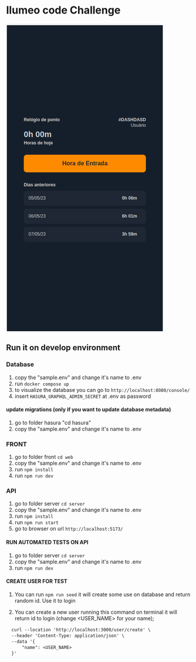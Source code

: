 # Ilumeo code Challenge

![Ilumeo application](screenshot.png)


## Run it on develop environment

### Database

1. copy the "sample.env" and change it's name to .env
2. run `docker compose up`
3. to visualize the database you can go to `http://localhost:8080/console/`
4. insert `HASURA_GRAPHQL_ADMIN_SECRET` at .env as password 

#### update migrations (only if you want to update database metadata)

1. go to folder hasura "cd hasura"
2. copy the "sample.env" and change it's name to .env

### FRONT

1. go to folder front `cd web`
2. copy the "sample.env" and change it's name to .env
3. run `npm install`
4. run `npm run dev`

### API

1. go to folder server `cd server`
2. copy the "sample.env" and change it's name to .env
3. run `npm install`
4. run `npm run start`
5. go to browser on url `http://localhost:5173/`

#### RUN AUTOMATED TESTS ON API
1. go to folder server `cd server`
2. copy the "sample.env" and change it's name to .env
3. run `npm run dev`

#### CREATE USER FOR TEST

1. You can run `npm run seed` it will create some use on database and return random id. Use it to login

2. You can create a new user running this command on terminal it will return id to login (change <USER_NAME> for your name);

```
  curl --location 'http://localhost:3000/user/create' \
  --header 'Content-Type: application/json' \
  --data '{
      "name": <USER_NAME>
  }'
```


